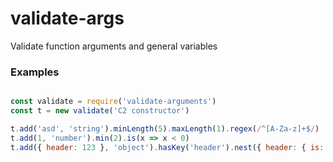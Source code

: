 # validate-args
 Validate function arguments and general variables

### Examples

```javascript

const validate = require('validate-arguments')
const t = new validate('C2 constructor')

t.add('asd', 'string').minLength(5).maxLength(1).regex(/^[A-Za-z]+$/)
t.add(1, 'number').min(2).is(x => x < 0)
t.add({ header: 123 }, 'object').hasKey('header').nest({ header: { is: x => x < 0, type: 'string' } })
```